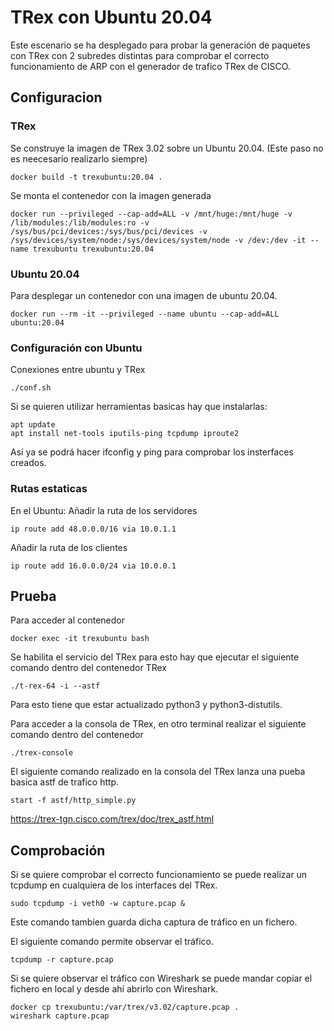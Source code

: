 # TRex con Ubuntu 20.04
Este escenario se ha desplegado para probar la generación de paquetes con TRex con 2 subredes distintas para comprobar el correcto funcionamiento de ARP con el generador de trafico TRex de CISCO. 

## Configuracion
### TRex

Se construye la imagen de TRex 3.02 sobre un Ubuntu 20.04. (Este paso no es neecesario realizarlo siempre)
~~~
docker build -t trexubuntu:20.04 .
~~~

Se monta el contenedor con la imagen generada
~~~
docker run --privileged --cap-add=ALL -v /mnt/huge:/mnt/huge -v /lib/modules:/lib/modules:ro -v /sys/bus/pci/devices:/sys/bus/pci/devices -v /sys/devices/system/node:/sys/devices/system/node -v /dev:/dev -it --name trexubuntu trexubuntu:20.04
~~~

### Ubuntu 20.04
Para desplegar un contenedor con una imagen de ubuntu 20.04.
~~~
docker run --rm -it --privileged --name ubuntu --cap-add=ALL ubuntu:20.04
~~~

### Configuración con Ubuntu
Conexiones entre ubuntu y TRex
~~~
./conf.sh
~~~

Si se quieren utilizar herramientas basicas hay que instalarlas:
~~~
apt update
apt install net-tools iputils-ping tcpdump iproute2
~~~
Así ya se podrá hacer ifconfig y ping para comprobar los insterfaces creados.  


### Rutas estaticas

En el Ubuntu:
Añadir la ruta de los servidores
~~~
ip route add 48.0.0.0/16 via 10.0.1.1
~~~
Añadir la ruta de los clientes
~~~
ip route add 16.0.0.0/24 via 10.0.0.1
~~~

## Prueba 
Para acceder al contenedor 
~~~
docker exec -it trexubuntu bash
~~~

Se habilita el servicio del TRex para esto hay que ejecutar el siguiente comando dentro del contenedor TRex
~~~
./t-rex-64 -i --astf
~~~
Para esto tiene que estar actualizado python3 y python3-distutils.

Para acceder a la consola de TRex, en otro terminal realizar el siguiente comando dentro del contenedor
~~~
./trex-console
~~~

El siguiente comando realizado en la consola del TRex lanza una pueba basica astf de trafico http.
~~~
start -f astf/http_simple.py 
~~~
https://trex-tgn.cisco.com/trex/doc/trex_astf.html

## Comprobación
Si se quiere comprobar el correcto funcionamiento se puede realizar un tcpdump en cualquiera de los interfaces del TRex.
~~~
sudo tcpdump -i veth0 -w capture.pcap &
~~~
Este comando tambien guarda dicha captura de tráfico en un fichero.

El siguiente comando permite observar el tráfico.
~~~
tcpdump -r capture.pcap
~~~

Si se quiere observar el tráfico con Wireshark se puede mandar copiar el fichero en local y desde ahí abrirlo con Wireshark.
~~~
docker cp trexubuntu:/var/trex/v3.02/capture.pcap .
wireshark capture.pcap
~~~
